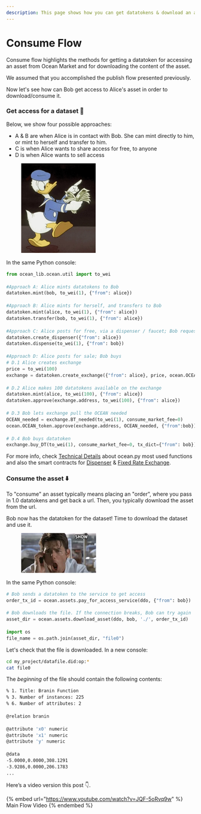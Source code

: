 ```yaml
---
description: This page shows how you can get datatokens & download an asset
---
```


# Consume Flow

Consume flow highlights the methods for getting a datatoken for accessing an asset from Ocean Market and for downloading the content of the asset.

We assumed that you accomplished the publish flow presented previously.

Now let's see how can Bob get access to Alice's asset in order to download/consume it.

### Get access for a dataset 🔑

Below, we show four possible approaches:

* A & B are when Alice is in contact with Bob. She can mint directly to him, or mint to herself and transfer to him.
* C is when Alice wants to share access for free, to anyone
* D is when Alice wants to sell access

<figure><img src="../../.gitbook/assets/giphy.webp" alt="" width="199"><figcaption></figcaption></figure>

In the same Python console:

```python
from ocean_lib.ocean.util import to_wei

#Approach A: Alice mints datatokens to Bob
datatoken.mint(bob, to_wei(1), {"from": alice})

#Approach B: Alice mints for herself, and transfers to Bob
datatoken.mint(alice, to_wei(1), {"from": alice})
datatoken.transfer(bob, to_wei(1), {"from": alice})

#Approach C: Alice posts for free, via a dispenser / faucet; Bob requests & gets
datatoken.create_dispenser({"from": alice})
datatoken.dispense(to_wei(1), {"from": bob})

#Approach D: Alice posts for sale; Bob buys
# D.1 Alice creates exchange
price = to_wei(100)
exchange = datatoken.create_exchange({"from": alice}, price, ocean.OCEAN_address)

# D.2 Alice makes 100 datatokens available on the exchange
datatoken.mint(alice, to_wei(100), {"from": alice})
datatoken.approve(exchange.address, to_wei(100), {"from": alice})

# D.3 Bob lets exchange pull the OCEAN needed
OCEAN_needed = exchange.BT_needed(to_wei(1), consume_market_fee=0)
ocean.OCEAN_token.approve(exchange.address, OCEAN_needed, {"from":bob})

# D.4 Bob buys datatoken
exchange.buy_DT(to_wei(1), consume_market_fee=0, tx_dict={"from": bob})
```

For more info, check [Technical Details](https://app.gitbook.com/o/mTcjMqA4ylf55anucjH8/s/BTXXhmDGzR0Xgj13fyfM/\~/changes/336/developers/ocean.py/technical-details) about ocean.py most used functions and also the smart contracts for [Dispenser](https://github.com/oceanprotocol/contracts/blob/main/contracts/pools/dispenser/Dispenser.sol) & [Fixed Rate Exchange](https://github.com/oceanprotocol/contracts/blob/main/contracts/pools/fixedRate/FixedRateExchange.sol).

### Consume the asset ⬇️

To "consume" an asset typically means placing an "order", where you pass in 1.0 datatokens and get back a url. Then, you typically download the asset from the url.

Bob now has the datatoken for the dataset! Time to download the dataset and use it.

<figure><img src="../../.gitbook/assets/200w.webp" alt=""><figcaption></figcaption></figure>

In the same Python console:

```python
# Bob sends a datatoken to the service to get access
order_tx_id = ocean.assets.pay_for_access_service(ddo, {"from": bob})

# Bob downloads the file. If the connection breaks, Bob can try again
asset_dir = ocean.assets.download_asset(ddo, bob, './', order_tx_id)

import os
file_name = os.path.join(asset_dir, "file0")
```

Let's check that the file is downloaded. In a new console:

```bash
cd my_project/datafile.did:op:*
cat file0
```

The _beginning_ of the file should contain the following contents:

```bash
% 1. Title: Branin Function
% 3. Number of instances: 225
% 6. Number of attributes: 2

@relation branin

@attribute 'x0' numeric
@attribute 'x1' numeric
@attribute 'y' numeric

@data
-5.0000,0.0000,308.1291
-3.9286,0.0000,206.1783
...
```

Here’s a video version this post 👇.

{% embed url="https://www.youtube.com/watch?v=JQF-5oRvq9w" %}
Main Flow Video
{% endembed %}
